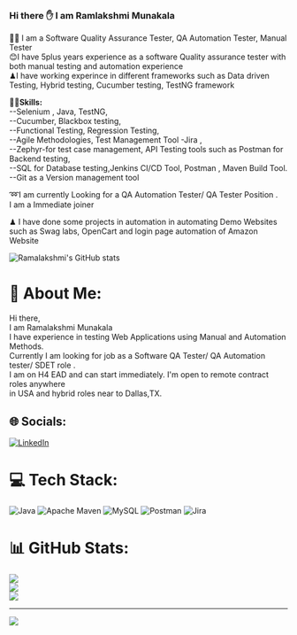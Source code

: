 ### Hi there ✋ I am Ramlakshmi Munakala 
👩‍💻 I am a Software Quality Assurance Tester, QA Automation Tester, Manual Tester <br/>
😊I have 5plus years experience as a software Quality assurance tester with both manual testing and automation experience <br/>
♟I have working experince in different frameworks such as Data driven Testing, Hybrid testing, Cucumber testing, TestNG framework<br/>


🤹‍♀️**Skills:** <br/>
--Selenium , Java, TestNG,<br/>
--Cucumber,  Blackbox testing,<br/>
--Functional Testing, Regression Testing,<br/>
--Agile Methodologies, Test Management Tool -Jira ,<br/>
--Zephyr-for test case management,  API Testing tools such as Postman for Backend testing,<br/>
--SQL for Database testing,Jenkins CI/CD Tool, Postman , Maven Build Tool.<br/>
--Git as a Version management tool


➿I am currently Looking for a QA Automation Tester/ QA Tester Position .<br/>
 I am a Immediate joiner<br/>

♟ I have done some projects  in automation in automating Demo Websites such as Swag labs, OpenCart and login page automation of Amazon Website<br/>


![Ramalakshmi's GitHub stats](https://github-readme-stats.vercel.app/api?username=munakalaramalakshmi&show_icons=true&theme=radical)
# 💫 About Me:
Hi there, <br>I am Ramalakshmi Munakala<br>I have experience in testing Web Applications using Manual and Automation Methods.<br>Currently I am looking for job as a Software QA Tester/ QA Automation tester/ SDET role .<br> I am on H4 EAD and can start immediately. I'm open to remote contract roles anywhere<br> in USA and hybrid roles near to Dallas,TX.


## 🌐 Socials:
[![LinkedIn](https://img.shields.io/badge/LinkedIn-%230077B5.svg?logo=linkedin&logoColor=white)](https://linkedin.com/in/RamaLakshmiMunakala) 

# 💻 Tech Stack:
![Java](https://img.shields.io/badge/java-%23ED8B00.svg?style=for-the-badge&logo=openjdk&logoColor=white) ![Apache Maven](https://img.shields.io/badge/Apache%20Maven-C71A36?style=for-the-badge&logo=Apache%20Maven&logoColor=white) ![MySQL](https://img.shields.io/badge/mysql-%2300000f.svg?style=for-the-badge&logo=mysql&logoColor=white) ![Postman](https://img.shields.io/badge/Postman-FF6C37?style=for-the-badge&logo=postman&logoColor=white) ![Jira](https://img.shields.io/badge/jira-%230A0FFF.svg?style=for-the-badge&logo=jira&logoColor=white)
# 📊 GitHub Stats:
![](https://github-readme-stats.vercel.app/api?username=munakalaramalakshmi&theme=dark&hide_border=false&include_all_commits=false&count_private=false)<br/>
![](https://github-readme-streak-stats.herokuapp.com/?user=munakalaramalakshmi&theme=dark&hide_border=false)<br/>
![](https://github-readme-stats.vercel.app/api/top-langs/?username=munakalaramalakshmi&theme=dark&hide_border=false&include_all_commits=false&count_private=false&layout=compact)

---
[![](https://visitcount.itsvg.in/api?id=munakalaramalakshmi&icon=0&color=0)](https://visitcount.itsvg.in)

<!-- Proudly created with GPRM ( https://gprm.itsvg.in ) -->



<!---
![Ramalaklshmi GitHub stats](https://github-readme-stats.vercel.app/api?username=munakalaramalakshmi
&show=reviews,discussions_started,discussions_answered,prs_merged,prs_merged_percentage).
--->
